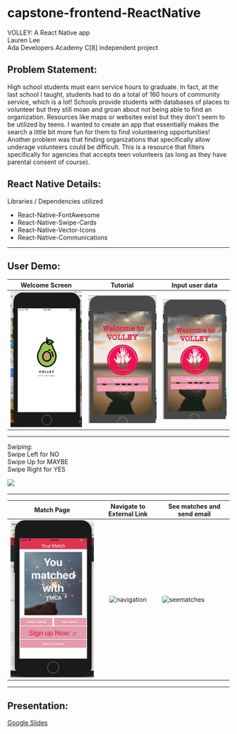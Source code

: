 # capstone-frontend-ReactNative
VOLLEY: A React Native app  
Lauren Lee  
Ada Developers Academy C[8] independent project

## Problem Statement:
High school students must earn service hours to graduate. 
In fact, at the last school I taught, students had to do a total of 160 hours of community service, which is a lot! 
Schools provide students with databases of places to volunteer but they still moan and groan about not being able to find an organization. 
Resources like maps or websites exist but they don't seem to be utilized by teens. 
I wanted to create an app that essentially makes the search a little bit more fun for them to find volunteering opportunities! 
Another problem was that finding organizations that specifically allow underage volunteers could be difficult. 
This is a resource that filters specifically for agencies that accepts teen volunteers (as long as they have parental consent of course).

## React Native Details: 
Libraries / Dependencies utilized
- React-Native-FontAwesome 
- React-Native-Swipe-Cards 
- React-Native-Vector-Icons 
- React-Native-Communications 
-----
## User Demo: 
| Welcome Screen  | Tutorial | Input user data  |
| ----------- |:----------------:| --------------- |
| <img src="https://github.com/laurenelee/capstone-frontend-ReactNative/blob/master/screenshots/volley%201.png" alt="welcome" width= "300px"/> | <img src="https://github.com/laurenelee/capstone-frontend-ReactNative/blob/master/gifs/volleygif1.gif" alt="tutorial" width= "300px"/> | <img src="https://github.com/laurenelee/capstone-frontend-ReactNative/blob/master/gifs/volleygif2.gif" alt="userdata" width= "300px"/> |

-------

Swiping:  
Swipe Left for NO   
Swipe Up for MAYBE  
Swipe Right for YES     

<img src="https://github.com/laurenelee/capstone-frontend-ReactNative/blob/master/gifs/volleygif3.gif" width="200">

-----  

| Match Page  | Navigate to External Link | See matches and send email  |
| ----------- |:----------------:| --------------- |
| <img src="https://github.com/laurenelee/capstone-frontend-ReactNative/blob/master/screenshots/volley%208.png" alt="matchpage" width= "300px"/> | <img src="https://github.com/laurenelee/capstone-frontend-ReactNative/blob/master/gifs/volleygif4.gif" alt="navigation" width= "300px"/> | <img src="https://github.com/laurenelee/capstone-frontend-ReactNative/blob/master/gifs/volleygif5.gif" alt="seematches" width= "300px"/> |

-----  

## Presentation:
[Google Slides](https://docs.google.com/presentation/d/1AvGYqhV_FjEr8DzLqZmk6H4dve9KL12pU5YCXbqBCss/edit?usp=sharing)

